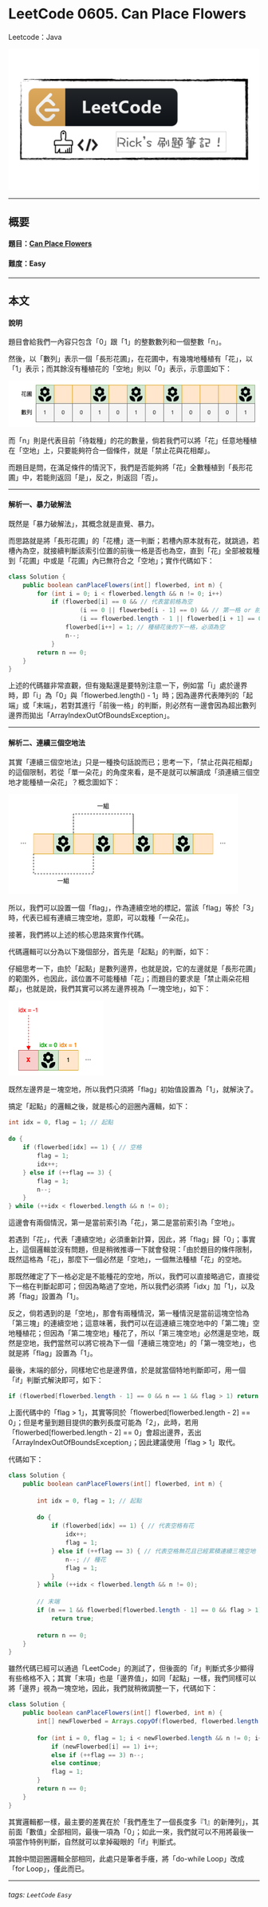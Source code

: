 # LeetCode 0605. Can Place Flowers
Leetcode：Java

![](https://github.com/rickbsr/LeetCode/blob/main/pics/leetcode.png?raw=true)

---

## 概要

#### 題目：[Can Place Flowers](https://leetcode.com/problems/can-place-flowers/)

#### 難度：Easy

---

## 本文

#### 說明

題目會給我們一內容只包含「0」跟「1」的整數數列和一個整數「n」。

然後，以「數列」表示一個「長形花圃」，在花圃中，有幾塊地種植有「花」，以「1」表示；而其餘沒有種植花的「空地」則以「0」表示，示意圖如下：

![](https://github.com/rickbsr/LeetCode/blob/main/pics/0605_can_place_flowers_des.png?raw=true)

而「n」則是代表目前「待栽種」的花的數量，倘若我們可以將「花」任意地種植在「空地」上，只要能夠符合一個條件，就是「禁止花與花相鄰」。

而題目是問，在滿足條件的情況下，我們是否能夠將「花」全數種植到「長形花圃」中，若能則返回「是」，反之，則返回「否」。

---

#### 解析一、暴力破解法

既然是「暴力破解法」，其概念就是直覺、暴力。

而思路就是將「長形花圃」的「花槽」逐一判斷；若槽內原本就有花，就跳過，若槽內為空，就接續判斷該索引位置的前後一格是否也為空，直到「花」全部被栽種到「花圃」中或是「花圃」內已無符合之「空地」；實作代碼如下：

```java
class Solution {
    public boolean canPlaceFlowers(int[] flowerbed, int n) {
        for (int i = 0; i < flowerbed.length && n != 0; i++)
            if (flowerbed[i] == 0 && // 代表當前格為空
                    (i == 0 || flowerbed[i - 1] == 0) && // 第一格 or 前一格
                    (i == flowerbed.length - 1 || flowerbed[i + 1] == 0)) { // 最後一格 or 後一格
                flowerbed[i++] = 1; // 種植花後的下一格，必須為空
                n--;
            }
        return n == 0;
    }
}
```

上述的代碼雖非常直觀，但有幾點還是要特別注意一下，例如當「i」處於邊界時，即「i」為「0」與「flowerbed.length() - 1」時；因為邊界代表陣列的「起端」或「末端」，若對其進行「前後一格」的判斷，則必然有一邊會因為超出數列邊界而拋出「ArrayIndexOutOfBoundsException」。

---

#### 解析二、連續三個空地法

其實「連續三個空地法」只是一種換句話說而已；思考一下，「禁止花與花相鄰」的這個限制，若從「單一朵花」的角度來看，是不是就可以解讀成「須連續三個空地才能種植一朵花」？概念圖如下：

![](https://github.com/rickbsr/LeetCode/blob/main/pics/0605_can_place_flowers_a_set.png?raw=true)

所以，我們可以設置一個「flag」，作為連續空地的標記，當該「flag」等於「3」時，代表已經有連續三塊空地，意即，可以栽種「一朵花」。

接著，我們將以上述的核心思路來實作代碼。

代碼邏輯可以分為以下幾個部分，首先是「起點」的判斷，如下：

仔細思考一下，由於「起點」是數列邊界，也就是說，它的左邊就是「長形花圃」的範圍外，也因此，該位置不可能種植「花」；而題目的要求是「禁止兩朵花相鄰」，也就是說，我們其實可以將左邊界視為「一塊空地」，如下：

![](https://github.com/rickbsr/LeetCode/blob/main/pics/0605_can_place_flowers_0.png?raw=true)

既然左邊界是ㄧ塊空地，所以我們只須將「flag」初始值設置為「1」，就解決了。

搞定「起點」的邏輯之後，就是核心的迴圈內邏輯，如下：

```java
int idx = 0, flag = 1; // 起點

do {
    if (flowerbed[idx] == 1) { // 空格
        flag = 1;
        idx++;
    } else if (++flag == 3) {
        flag = 1;
        n--;
    }
} while (++idx < flowerbed.length && n != 0);
```

這邊會有兩個情況，第一是當前索引為「花」，第二是當前索引為「空地」。

若遇到「花」，代表「連續空地」必須重新計算，因此，將「flag」歸「0」；事實上，這個邏輯並沒有問題，但是稍微推導一下就會發現：「由於題目的條件限制，既然這格為「花」，那麼下一個必然是「空地」，一個無法種植「花」的空地。

那既然確定了下一格必定是不能種花的空地，所以，我們可以直接略過它，直接從下一格在判斷起即可；但因為略過了空地，所以我們必須將「idx」加「1」，以及將「flag」設置為「1」。

反之，倘若遇到的是「空地」，那會有兩種情況，第一種情況是當前這塊空恰為「第三塊」的連續空地；這意味著，我們可以在這連續三塊空地中的「第二塊」空地種植花；但因為「第二塊空地」種花了，所以「第三塊空地」必然還是空地，既然是空地，我們當然可以將它視為下一個「連續三塊空地」的「第一塊空地」，也就是將「flag」設置為「1」。

最後，末端的部分，同樣地它也是邊界值，於是就當個特地判斷即可，用一個「if」判斷式解決即可，如下：

```java
if (flowerbed[flowerbed.length - 1] == 0 && n == 1 && flag > 1) return true;
```

上面代碼中的「flag > 1」，其實等同於「flowerbed[flowerbed.length - 2] == 0」；但是考量到題目提供的數列長度可能為「2」，此時，若用「flowerbed[flowerbed.length - 2] == 0」會超出邊界，丟出「ArrayIndexOutOfBoundsException」；因此建議使用「flag > 1」取代。

代碼如下：

```java
class Solution {
    public boolean canPlaceFlowers(int[] flowerbed, int n) {

        int idx = 0, flag = 1; // 起點

        do {
            if (flowerbed[idx] == 1) { // 代表空格有花
                idx++;
                flag = 1;
            } else if (++flag == 3) { // 代表空格無花且已經累積連續三塊空地
                n--; // 種花
                flag = 1;
            }
        } while (++idx < flowerbed.length && n != 0);

        // 末端
        if (n == 1 && flowerbed[flowerbed.length - 1] == 0 && flag > 1)
            return true;

        return n == 0;
    }
}
```

雖然代碼已經可以通過「LeetCode」的測試了，但後面的「if」判斷式多少顯得有些格格不入；其實「末項」也是「邊界值」，如同「起點」一樣，我們同樣可以將「邊界」視為一塊空地，因此，我們就稍微調整一下，代碼如下：

```java
class Solution {
    public boolean canPlaceFlowers(int[] flowerbed, int n) {
        int[] newFlowerbed = Arrays.copyOf(flowerbed, flowerbed.length + 1);

        for (int i = 0, flag = 1; i < newFlowerbed.length && n != 0; i++) {
            if (newFlowerbed[i] == 1) i++;
            else if (++flag == 3) n--;
            else continue;
            flag = 1;
        }
        return n == 0;
    }
}
```

其實邏輯都一樣，最主要的差異在於「我們產生了一個長度多『1』的新陣列」，其前面「數值」全部相同，最後一項為「0」；如此一來，我們就可以不用將最後一項當作特例判斷，自然就可以拿掉礙眼的「if」判斷式。

其餘中間迴圈邏輯全部相同，此處只是筆者手癢，將「do-while Loop」改成「for Loop」，僅此而已。

---

###### tags: `LeetCode` `Easy`